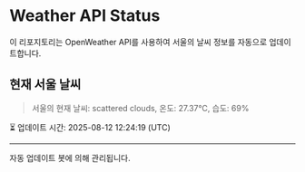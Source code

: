 
# Weather API Status

이 리포지토리는 OpenWeather API를 사용하여 서울의 날씨 정보를 자동으로 업데이트합니다.

## 현재 서울 날씨
> 서울의 현재 날씨: scattered clouds, 온도: 27.37°C, 습도: 69%

⏳ 업데이트 시간: 2025-08-12 12:24:19 (UTC)

---
자동 업데이트 봇에 의해 관리됩니다.
